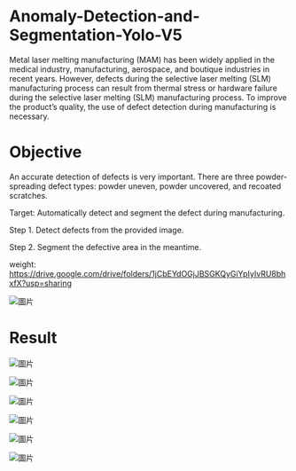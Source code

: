# Anomaly-Detection-and-Segmentation-Yolo-V5

Metal laser melting manufacturing (MAM) has been widely applied in the medical industry, manufacturing, aerospace, and boutique industries in recent years. 
However, defects during the selective laser melting (SLM) manufacturing process can result from thermal stress or hardware failure during the selective laser melting (SLM) manufacturing process.
To improve the product’s quality, the use of defect detection during manufacturing is necessary. 

# Objective

An accurate detection of defects is very important. There are three powder-spreading defect types: powder uneven, powder uncovered, and recoated scratches.

Target: Automatically detect and segment the defect during manufacturing.

Step 1. Detect defects from the provided image.

Step 2.  Segment the defective area in the meantime.


weight: https://drive.google.com/drive/folders/1jCbEYdOGjJBSGKQyGiYpIyIvRU8bhxfX?usp=sharing

![圖片](https://github.com/YeeHaoSu/Anomaly-Detection-and-Segmentation-Yolo-V5/assets/90921571/43ab436d-4107-48e0-9905-ab29af945202)


# Result

![圖片](https://github.com/YeeHaoSu/Anomaly-Detection-and-Segmentation-Yolo-V5/assets/90921571/ae3bff24-5abb-40b0-8301-50efa0f62425)

![圖片](https://github.com/YeeHaoSu/Anomaly-Detection-and-Segmentation-Yolo-V5/assets/90921571/e4da44af-72f2-4c2d-93a1-97df96c7cb00)

![圖片](https://github.com/YeeHaoSu/Anomaly-Detection-and-Segmentation-Yolo-V5/assets/90921571/229a77f1-f541-4cf2-9407-34fe4bd56f10)

![圖片](https://github.com/YeeHaoSu/Anomaly-Detection-and-Segmentation-Yolo-V5/assets/90921571/67a1c77e-d2d2-4b2b-8ca9-6e4b0cb74a24)

![圖片](https://github.com/YeeHaoSu/Anomaly-Detection-and-Segmentation-Yolo-V5/assets/90921571/d758a7f6-c8a2-4459-a45c-be0483da49e5)

![圖片](https://github.com/YeeHaoSu/Anomaly-Detection-and-Segmentation-Yolo-V5/assets/90921571/9218f12e-92fd-4bf4-9e7d-1adf9b2ecc3a)




